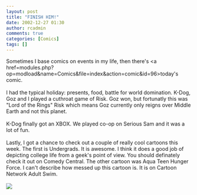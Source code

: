 ```yaml
---
layout: post
title: "FINISH HIM!"
date: 2002-12-27 01:30
author: rcadmin
comments: true
categories: [Comics]
tags: []
---
```

Sometimes I base comics on events in my life, then there's <a href=modules.php?op=modload&name=Comics&file=index&action=comic&id=96>today's comic.</a>
<br />
<br />
I had the typical holiday: presents, food, battle for world domination. K-Dog, Goz and I played a cuthroat game of Risk. Goz won, but fortunatly this was "Lord of the Rings" Risk which means Goz currently only reigns over Middle Earth and not this planet.
<br />
<br />
K-Dog finally got an XBOX. We played co-op on Serious Sam and it was a lot of fun.
<br />
<br />
Lastly, I got a chance to check out a couple of really cool cartoons this week. The first is Undergrads. It is awesome. I think it does a good job of depicting college life from a geek's point of view. You should definately check it out on Comedy Central. The other cartoon was Aqua Teen Hunger Force. I can't describe how messed up this cartoon is. It is on Cartoon Network Adult Swim.<br /><br /><!--more--><img src='http://dl.bitsmack.com/comics/20021227.gif'   />
